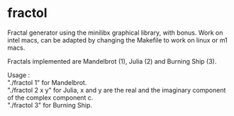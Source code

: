 # fractol
Fractal generator using the minilibx graphical library, with bonus. Work on intel macs, can be adapted by changing the Makefile to work on linux or m1 macs.    

Fractals implemented are Mandelbrot (1), Julia (2) and Burning Ship (3).    

Usage :  
        "./fractol 1" for Mandelbrot.  
        "./fractol 2 x y" for Julia, x and y are the real and the imaginary component of the complex component c.  
        "./fractol 3" for Burning Ship.
